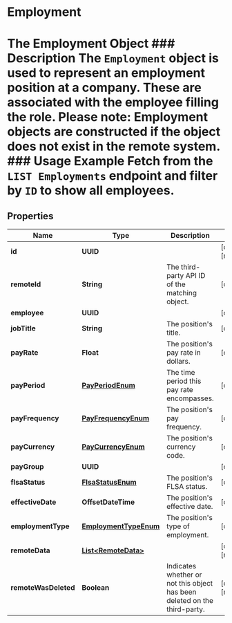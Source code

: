 

# Employment

# The Employment Object ### Description The `Employment` object is used to represent an employment position at a company. These are associated with the employee filling the role.  Please note: Employment objects are constructed if the object does not exist in the remote system.  ### Usage Example Fetch from the `LIST Employments` endpoint and filter by `ID` to show all employees.

## Properties

Name | Type | Description | Notes
------------ | ------------- | ------------- | -------------
**id** | **UUID** |  |  [optional] [readonly]
**remoteId** | **String** | The third-party API ID of the matching object. |  [optional]
**employee** | **UUID** |  |  [optional]
**jobTitle** | **String** | The position&#39;s title. |  [optional]
**payRate** | **Float** | The position&#39;s pay rate in dollars. |  [optional]
**payPeriod** | [**PayPeriodEnum**](PayPeriodEnum.md) | The time period this pay rate encompasses. |  [optional]
**payFrequency** | [**PayFrequencyEnum**](PayFrequencyEnum.md) | The position&#39;s pay frequency. |  [optional]
**payCurrency** | [**PayCurrencyEnum**](PayCurrencyEnum.md) | The position&#39;s currency code. |  [optional]
**payGroup** | **UUID** |  |  [optional]
**flsaStatus** | [**FlsaStatusEnum**](FlsaStatusEnum.md) | The position&#39;s FLSA status. |  [optional]
**effectiveDate** | **OffsetDateTime** | The position&#39;s effective date. |  [optional]
**employmentType** | [**EmploymentTypeEnum**](EmploymentTypeEnum.md) | The position&#39;s type of employment. |  [optional]
**remoteData** | [**List&lt;RemoteData&gt;**](RemoteData.md) |  |  [optional] [readonly]
**remoteWasDeleted** | **Boolean** | Indicates whether or not this object has been deleted on the third-party. |  [optional] [readonly]




